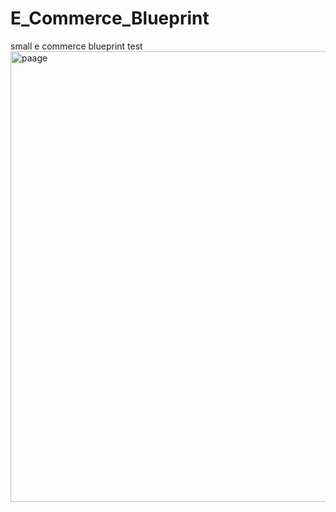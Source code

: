 # E_Commerce_Blueprint
small e commerce blueprint test
<img width="721" alt="paage" src="https://github.com/EXDEICIDA/E_Commerce_Blueprint/assets/153072389/371dbdd3-eb88-4a24-a199-0a1131f2ed06">
